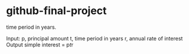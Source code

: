 # github-final-project
time period in years.

Input:
   p, principal amount
   t, time period in years
   r, annual rate of interest
Output
   simple interest = p*t*r
